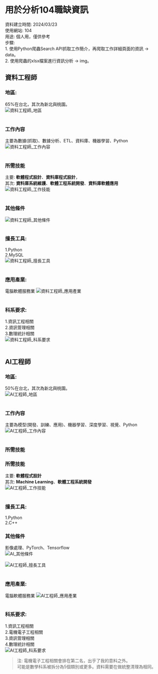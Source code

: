 # 用於分析104職缺資訊

資料建立時間: 2024/03/23 <br>
使用網站: 104 <br>
用途: 個人用，僅供參考<br>
步驟: <br>
    1. 使用Python爬蟲Search API抓取工作簡介，再爬取工作詳細頁面的資訊 -> data。<br>
    2. 使用爬蟲的xlsx檔案進行資訊分析 -> img。<br>


## 資料工程師<br>
### 地區:<br>
65%在台北，其次為新北與桃園。<br>
![資料工程師_地區](https://github.com/WeiLiangYu/104_AnalyzeJob/blob/main/img/%E8%B3%87%E6%96%99%E5%B7%A5%E7%A8%8B%E5%B8%AB/%E8%B3%87%E6%96%99%E5%B7%A5%E7%A8%8B%E5%B8%AB_%E5%B7%A5%E4%BD%9C%E5%9C%B0%E5%8D%80.jpg?raw=true)<br><br>
### 工作內容
主要為數據(抓取)、數據分析、ETL、資料庫、機器學習、Python<br>
![資料工程師_工作內容](https://github.com/WeiLiangYu/104_AnalyzeJob/blob/main/img/%E8%B3%87%E6%96%99%E5%B7%A5%E7%A8%8B%E5%B8%AB/%E8%B3%87%E6%96%99%E5%B7%A5%E7%A8%8B%E5%B8%AB_%E5%B7%A5%E4%BD%9C%E5%85%A7%E5%AE%B9.png?raw=true)<br><br>
### 所需技能<br>
主要: **軟體程式設計**、**資料庫程式設計**，<br>
其次: **資料庫系統維護**、**軟體工程系統開發**、**資料庫軟體應用**<br>
![資料工程師_工作技能](https://github.com/WeiLiangYu/104_AnalyzeJob/blob/main/img/%E8%B3%87%E6%96%99%E5%B7%A5%E7%A8%8B%E5%B8%AB/%E8%B3%87%E6%96%99%E5%B7%A5%E7%A8%8B%E5%B8%AB_%E5%B7%A5%E4%BD%9C%E6%8A%80%E8%83%BD.jpg?raw=true)<br><br>
### 其他條件
![資料工程師_其他條件](https://github.com/WeiLiangYu/104_AnalyzeJob/blob/main/img/%E8%B3%87%E6%96%99%E5%B7%A5%E7%A8%8B%E5%B8%AB/%E8%B3%87%E6%96%99%E5%B7%A5%E7%A8%8B%E5%B8%AB_%E5%85%B6%E4%BB%96%E6%A2%9D%E4%BB%B6.png?raw=true)<br><br>
### 擅長工具: <br>
1.Python<br>
2.MySQL<br>
![資料工程師_擅長工具](https://github.com/WeiLiangYu/104_AnalyzeJob/blob/main/img/%E8%B3%87%E6%96%99%E5%B7%A5%E7%A8%8B%E5%B8%AB/%E8%B3%87%E6%96%99%E5%B7%A5%E7%A8%8B%E5%B8%AB_%E6%93%85%E9%95%B7%E5%B7%A5%E5%85%B7.jpg?raw=true)<br><br>
### 應用產業:<br>
電腦軟體服務業
![資料工程師_應用產業](https://github.com/WeiLiangYu/104_AnalyzeJob/blob/main/img/%E8%B3%87%E6%96%99%E5%B7%A5%E7%A8%8B%E5%B8%AB/%E8%B3%87%E6%96%99%E5%B7%A5%E7%A8%8B%E5%B8%AB_%E7%94%A2%E6%A5%AD.jpg?raw=true)<br><br>
### 科系要求: <br>
1.資訊工程相關<br>
2.資訊管理相關<br>
3.數理統計相關<br>
![資料工程師_科系要求](https://github.com/WeiLiangYu/104_AnalyzeJob/blob/main/img/%E8%B3%87%E6%96%99%E5%B7%A5%E7%A8%8B%E5%B8%AB/%E8%B3%87%E6%96%99%E5%B7%A5%E7%A8%8B%E5%B8%AB_%E7%A7%91%E7%B3%BB%E8%A6%81%E6%B1%82.jpg?raw=true)<br><br>

## AI工程師<br>
### 地區:<br>
50%在台北，其次為新北與桃園。<br>
![AI工程師_地區](https://github.com/WeiLiangYu/104_AnalyzeJob/blob/main/img/AI%E5%B7%A5%E7%A8%8B%E5%B8%AB/AI%E5%B7%A5%E7%A8%8B%E5%B8%AB_%E5%B7%A5%E4%BD%9C%E5%9C%B0%E5%8D%80.jpg?raw=true)<br><br>
### 工作內容
主要為模型(開發、訓練、應用)、機器學習、深度學習、視覺、Python<br>
![AI工程師_工作內容](https://github.com/WeiLiangYu/104_AnalyzeJob/blob/main/img/AI%E5%B7%A5%E7%A8%8B%E5%B8%AB/AI%E5%B7%A5%E7%A8%8B%E5%B8%AB_%E5%B7%A5%E4%BD%9C%E5%85%A7%E5%AE%B9.png?raw=true)<br><br>
### 所需技能<br>
### 所需技能<br>
主要: **軟體程式設計**<br>
其次: **Machine Learning**、**軟體工程系統開發**<br>
![AI工程師_工作技能](https://github.com/WeiLiangYu/104_AnalyzeJob/blob/main/img/AI%E5%B7%A5%E7%A8%8B%E5%B8%AB/AI%E5%B7%A5%E7%A8%8B%E5%B8%AB_%E5%B7%A5%E4%BD%9C%E6%8A%80%E8%83%BD.jpg?raw=true)<br><br>
### 擅長工具: <br>
1.Python<br>
2.C++<br>
### 其他條件
影像處理、PyTorch、Tensorflow<br>
![AI_其他條件](https://github.com/WeiLiangYu/104_AnalyzeJob/blob/main/img/AI%E5%B7%A5%E7%A8%8B%E5%B8%AB/AI%E5%B7%A5%E7%A8%8B%E5%B8%AB_%E5%85%B6%E4%BB%96%E6%A2%9D%E4%BB%B6.png?raw=true)<br><br>
![AI工程師_擅長工具](https://github.com/WeiLiangYu/104_AnalyzeJob/blob/main/img/AI%E5%B7%A5%E7%A8%8B%E5%B8%AB/AI%E5%B7%A5%E7%A8%8B%E5%B8%AB_%E6%93%85%E9%95%B7%E5%B7%A5%E5%85%B7.jpg?raw=true)<br><br>
### 應用產業:<br>
電腦軟體服務業
![AI工程師_應用產業](https://github.com/WeiLiangYu/104_AnalyzeJob/blob/main/img/AI%E5%B7%A5%E7%A8%8B%E5%B8%AB/AI%E5%B7%A5%E7%A8%8B%E5%B8%AB_%E7%94%A2%E6%A5%AD.jpg?raw=true)<br><br>
### 科系要求: <br>
1.資訊工程相關<br>
2.電機電子工程相關<br>
3.資訊管理相關<br>
4.數理統計相關<br>
![AI工程師_科系要求](https://github.com/WeiLiangYu/104_AnalyzeJob/blob/main/img/AI%E5%B7%A5%E7%A8%8B%E5%B8%AB/AI%E5%B7%A5%E7%A8%8B%E5%B8%AB_%E7%A7%91%E7%B3%BB%E8%A6%81%E6%B1%82.jpg?raw=true)<br>
> 注: 電機電子工程相關會排在第二名，出乎了我的意料之外。<br>
> 可能是數學科系被拆分為5個類別或更多。資料需要在做統整清理為相同。